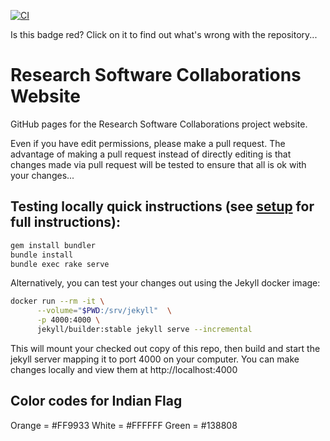 [![CI](https://github.com/research-software-collaborations/research-software-collaborations.github.io/actions/workflows/deploy.yml/badge.svg)](https://github.com/research-software-collaborations/research-software-collaborations.github.io/actions/workflows/deploy.yml)

Is this badge red? Click on it to find out what's wrong with the repository...

# Research Software Collaborations Website

GitHub pages for the Research Software Collaborations project website.

Even if you have edit permissions, please make a pull request. The advantage of
making a pull request instead of directly editing is that changes made via pull
request will be tested to ensure that all is ok with your changes...

## Testing locally quick instructions (see [setup](https://iris-hep.org/docs/webdev) for full instructions):

```bash
gem install bundler
bundle install
bundle exec rake serve
```

Alternatively, you can test your changes out using the Jekyll docker image:
```bash
docker run --rm -it \
      --volume="$PWD:/srv/jekyll"  \
      -p 4000:4000 \
      jekyll/builder:stable jekyll serve --incremental
```
This will mount your checked out copy of this repo, then build and start the
jekyll server mapping it to port 4000 on your computer. You can make changes
locally and view them at http://localhost:4000

## Color codes for Indian Flag

Orange = #FF9933
White = #FFFFFF
Green = #138808
